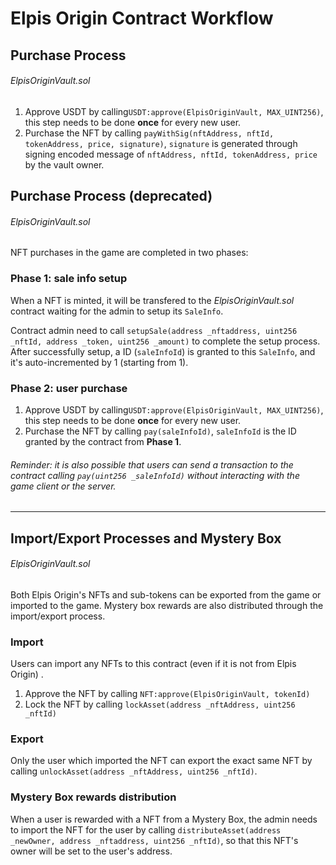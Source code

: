 # Elpis Origin Contract Workflow

## Purchase Process

###### *ElpisOriginVault.sol*

1. Approve USDT by calling`USDT:approve(ElpisOriginVault, MAX_UINT256)`, this step needs to be done **once** for every new user.
2. Purchase the NFT by calling `payWithSig(nftAddress, nftId, tokenAddress, price, signature)`, `signature` is generated through signing encoded message of `nftAddress, nftId, tokenAddress, price` by the vault owner.

## Purchase Process (deprecated)

###### _ElpisOriginVault.sol_

NFT purchases in the game are completed in two phases:

### Phase 1: sale info setup

When a NFT is minted, it will be transfered to the _ElpisOriginVault.sol_ contract waiting for the admin to setup its `SaleInfo`.

Contract admin need to call `setupSale(address _nftaddress, uint256 _nftId, address _token, uint256 _amount)` to complete the setup process. After successfully setup, a ID (`saleInfoId`) is granted to this `SaleInfo`, and it's auto-incremented by 1 (starting from 1).

### Phase 2: user purchase

1. Approve USDT by calling`USDT:approve(ElpisOriginVault, MAX_UINT256)`, this step needs to be done **once** for every new user.
2. Purchase the NFT by calling `pay(saleInfoId)`, `saleInfoId` is the ID granted by the contract from **Phase 1**.

###### Reminder: it is also possible that users can send a transaction to the contract calling `pay(uint256 _saleInfoId)` without interacting with the game client or the server.

---

## Import/Export Processes and Mystery Box

###### _ElpisOriginVault.sol_

Both Elpis Origin's NFTs and sub-tokens can be exported from the game or imported to the game. Mystery box rewards are also distributed through the import/export process.

### Import

Users can import any NFTs to this contract (even if it is not from Elpis Origin) .

1. Approve the NFT by calling `NFT:approve(ElpisOriginVault, tokenId)`
2. Lock the NFT by calling `lockAsset(address _nftAddress, uint256 _nftId)`

### Export

Only the user which imported the NFT can export the exact same NFT by calling `unlockAsset(address _nftAddress, uint256 _nftId)`.

### Mystery Box rewards distribution

When a user is rewarded with a NFT from a Mystery Box, the admin needs to import the NFT for the user by calling `distributeAsset(address _newOwner, address _nftaddress, uint256 _nftId)`, so that this NFT's owner will be set to the user's address.
